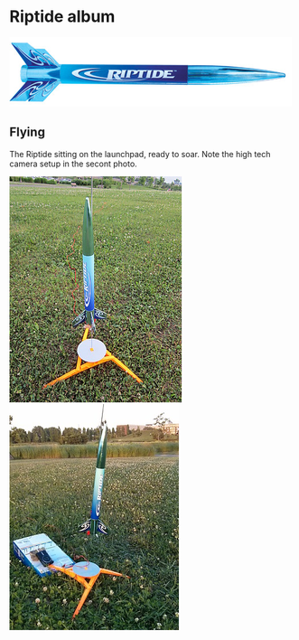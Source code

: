 # Riptide album

![estes-riptide.jpg](./images/estes-riptide.jpg)

## Flying

The Riptide sitting on the launchpad, ready to soar. Note the high tech camera
setup in the secont photo.

![01_on_launchpad_small.JPG](./images/01_on_launchpad_small.JPG)
![02_on_launchpad_with_camera_small.jpg](./images/02_on_launchpad_with_camera_small.jpg)

